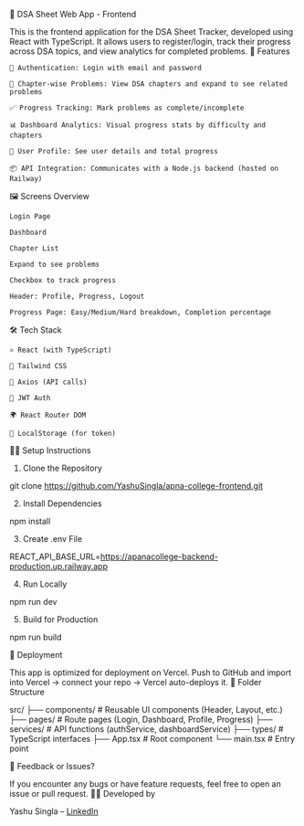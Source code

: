 📘 DSA Sheet Web App - Frontend

This is the frontend application for the DSA Sheet Tracker, developed using React with TypeScript.
It allows users to register/login, track their progress across DSA topics, and view analytics for completed problems.
🚀 Features

    🔐 Authentication: Login with email and password

    🧠 Chapter-wise Problems: View DSA chapters and expand to see related problems

    ✅ Progress Tracking: Mark problems as complete/incomplete

    📊 Dashboard Analytics: Visual progress stats by difficulty and chapters

    👤 User Profile: See user details and total progress

    📦 API Integration: Communicates with a Node.js backend (hosted on Railway)

🖼️ Screens Overview

    Login Page

    Dashboard

    Chapter List

    Expand to see problems

    Checkbox to track progress

    Header: Profile, Progress, Logout

    Progress Page: Easy/Medium/Hard breakdown, Completion percentage

🛠️ Tech Stack

    ⚛️ React (with TypeScript)

    🎨 Tailwind CSS

    📡 Axios (API calls)

    🔐 JWT Auth

    🌍 React Router DOM

    🍪 LocalStorage (for token)

🧑‍💻 Setup Instructions

1. Clone the Repository

git clone https://github.com/YashuSingla/apna-college-frontend.git

2. Install Dependencies

npm install

3. Create .env File

REACT_API_BASE_URL=https://apanacollege-backend-production.up.railway.app

4. Run Locally

npm run dev

5. Build for Production

npm run build

🔗 Deployment

This app is optimized for deployment on Vercel.
Push to GitHub and import into Vercel → connect your repo → Vercel auto-deploys it.
📂 Folder Structure

src/
├── components/        # Reusable UI components (Header, Layout, etc.)
├── pages/             # Route pages (Login, Dashboard, Profile, Progress)
├── services/          # API functions (authService, dashboardService)
├── types/             # TypeScript interfaces
├── App.tsx            # Root component
└── main.tsx           # Entry point

📧 Feedback or Issues?

If you encounter any bugs or have feature requests, feel free to open an issue or pull request.
🧑‍💻 Developed by

Yashu Singla – [LinkedIn](https://www.linkedin.com/in/yashu-singla-8b0a95153/)